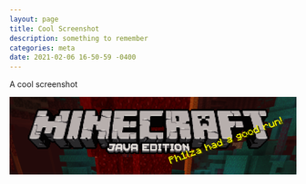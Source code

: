 ```yaml
---
layout: page
title: Cool Screenshot 
description: something to remember
categories: meta
date: 2021-02-06 16-50-59 -0400
---
```


A cool screenshot

![ ](/static/img/Screenshot_2021-01-31_154240.png)
